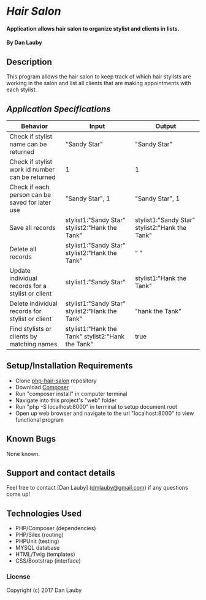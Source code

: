 # _Hair Salon_

#### Application allows hair salon to organize stylist and clients in lists.

#### By Dan Lauby

## Description

This program allows the hair salon to keep track of which hair stylists are working in the salon and list all clients that are making appointments with each stylist.

## _Application Specifications_

| Behavior | Input | Output |
|----------|-------|--------|
|Check if stylist name can be returned|"Sandy Star"|"Sandy Star"|
|Check if stylist work id number can be returned|1|1|
|Check if each person can be saved for later use|"Sandy Star", 1|"Sandy Star", 1|
|Save all records|stylist1:"Sandy Star" stylist2:"Hank the Tank"|stylist1:"Sandy Star" stylist2:"Hank the Tank"|
|Delete all records|stylist1:"Sandy Star" stylist2:"Hank the Tank"|" "|
|Update individual records for a stylist or client|stylist1:"Sandy Star"|stylist1:"Hank the Tank"|
|Delete individual records for stylist or client|stylist1:"Sandy Star" stylist2:"Hank the Tank"|"hank the Tank"|
|Find stylists or clients by matching names|stylist1:"Hank the Tank" stylist2:"Hank the Tank"|true|




## Setup/Installation Requirements

* Clone [php-hair-salon](https://github.com/danlauby/php-hair-salon) repository
* Download [Composer](https://getcomposer.org/)
* Run "composer install" in computer terminal
* Navigate into this project's "web" folder
* Run "php -S localhost:8000" in terminal to setup document root
* Open up web browser and navigate to the url "localhost:8000" to view functional program

## Known Bugs

None known.

## Support and contact details

Feel free to contact [Dan Lauby] (dmlauby@gmail.com) if any questions come up!

## Technologies Used

* PHP/Composer (dependencies)
* PHP/Silex (routing)
* PHPUnit (testing)
* MYSQL database
* HTML/Twig (templates)
* CSS/Bootstrap (interface)

### License

Copyright (c) 2017 Dan Lauby
